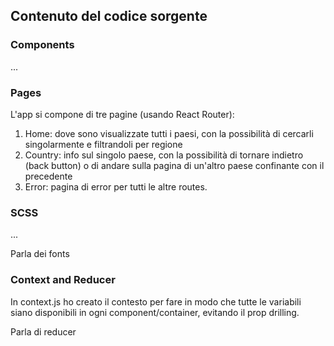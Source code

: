 ## Contenuto del codice sorgente

### Components

... 

### Pages

L'app si compone di tre pagine (usando React Router):
1. Home: dove sono visualizzate tutti i paesi, con la possibilità di cercarli singolarmente e filtrandoli per regione
2. Country: info sul singolo paese, con la possibilità di tornare indietro (back button) o di andare sulla pagina di un'altro paese confinante con il precedente
3. Error: pagina di error per tutti le altre routes.

### SCSS

...

Parla dei fonts

### Context and Reducer

In context.js ho creato il contesto per fare in modo che tutte le variabili siano disponibili in ogni component/container, evitando il prop drilling. 

Parla di reducer


